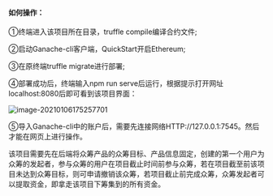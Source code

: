 #### 如何操作：

①终端进入该项目所在目录，truffle compile编译合约文件;

②启动Ganache-cli客户端，QuickStart开启Ethereum;

③在原终端truffle migrate进行部署;

④部署成功后，终端输入npm run serve后运行，根据提示打开网址localhost:8080后即可看到该项目界面：

![image-20210106175257701](C:\Users\DELL\AppData\Roaming\Typora\typora-user-images\image-20210106175257701.png)

⑤导入Ganache-cli中的账户后，需要先连接网络HTTP://127.0.0.1:7545。然后才能在网页上进行操作。

该项目需要先在后端将众筹产品的众筹目标、产品信息固定，创建的第一个用户为众筹的发起者，参与众筹的用户在项目截止时间前参与众筹，若在项目截至前该项目未达到众筹目标，则可申请撤销该众筹，若项目截止前完成众筹，众筹发起者可以提取资金，即拿走该项目下筹集到的所有资金。

